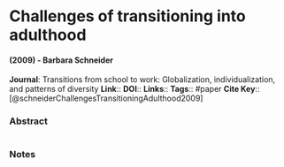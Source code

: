 # Challenges of transitioning into adulthood
#### (2009) - Barbara Schneider
**Journal**: Transitions from school to work: Globalization, individualization, and patterns of diversity
**Link**:: 
**DOI**:: 
**Links**:: 
**Tags**:: #paper
**Cite Key**:: [@schneiderChallengesTransitioningAdulthood2009]

### Abstract

```

```

### Notes

